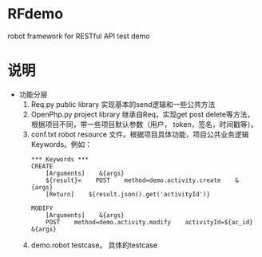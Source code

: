 # RFdemo
robot framework for RESTful API test demo


# 说明
* 功能分层
   1. Req.py  public library 实现基本的send逻辑和一些公共方法
   2. OpenPhp.py   project library 继承自Req，实现get post delete等方法，根据项目不同，带一些项目默认参数（用户， token，签名，时间戳等）。  
   3. conf.txt  robot resource 文件。根据项目具体功能，项目公共业务逻辑Keywords。例如：
       ```
       *** Keywords ***
       CREATE
           [Arguments]    &{args}
           ${result}=    POST    method=demo.activity.create    &{args}
           [Return]    ${result.json().get('activityId')}

       MODIFY
           [Arguments]    &{args}
           POST    method=demo.activity.modify    activityId=${ac_id}    &{args}
       ```
   4. demo.robot  testcase。 具体的testcase

   
